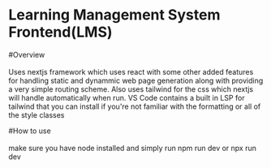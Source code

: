 # Learning Management System Frontend(LMS)

#Overview </br>  
  Uses nextjs framework which uses react with some other added features for handling static and dynammic web page generation along with providing a very simple routing scheme.
  Also uses tailwind for the css which nextjs will handle automatically when run. VS Code contains a built in LSP for tailwind that you can install if you're not familiar with
  the formatting or all of the style classes

#How to use <br>  
  make sure you have node installed and simply run npm run dev or npx run dev


